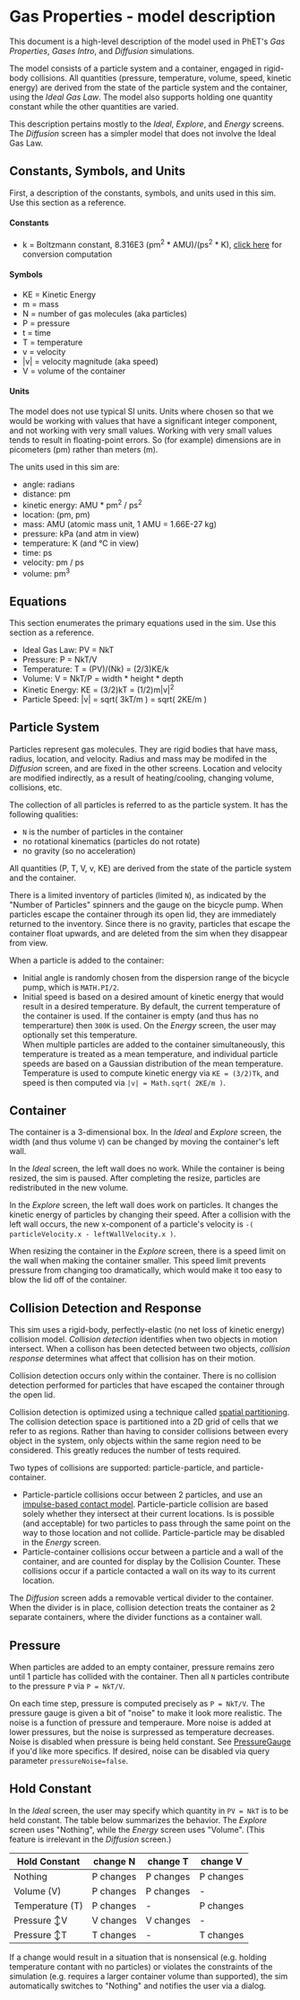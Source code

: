 # Gas Properties - model description

This document is a high-level description of the model used in PhET's _Gas Properties_, _Gases Intro_, and _Diffusion_
simulations.

The model consists of a particle system and a container, engaged in rigid-body collisions.  All quantities (pressure, 
temperature, volume, speed, kinetic energy) are derived from the state of the particle system and the container, using 
the _Ideal Gas Law_.  The model also supports holding one quantity constant while the other quantities are varied.

This description pertains mostly to the _Ideal_, _Explore_, and _Energy_ screens. The _Diffusion_ screen has a simpler
model that does not involve the Ideal Gas Law.

## Constants, Symbols, and Units

First, a description of the constants, symbols, and units used in this sim. Use this section as a reference.

#### Constants

* k = Boltzmann constant, 8.316E3 (pm<sup>2</sup> * AMU)/(ps<sup>2</sup> * K), 
[click here](https://github.com/phetsims/gas-properties/blob/master/doc/images/boltzmann-conversion.png) 
for conversion computation

#### Symbols

* KE = Kinetic Energy
* m = mass
* N = number of gas molecules (aka particles)
* P = pressure
* t = time
* T = temperature
* v = velocity
* |v| = velocity magnitude (aka speed)
* V = volume of the container

#### Units

The model does not use typical SI units. Units where chosen so that we would be working with values that have a 
significant integer component, and not working with very small values.  Working with very small values tends to 
result in floating-point errors. So (for example) dimensions are in picometers (pm) rather than meters (m).

The units used in this sim are:
* angle: radians
* distance: pm
* kinetic energy: AMU * pm<sup>2</sup> / ps<sup>2</sup>
* location: (pm, pm)
* mass: AMU (atomic mass unit, 1 AMU = 1.66E-27 kg)
* pressure: kPa (and atm in view)
* temperature: K (and °C in view)
* time: ps
* velocity: pm / ps
* volume: pm<sup>3</sup>

## Equations

This section enumerates the primary equations used in the sim. Use this section as a reference.

* Ideal Gas Law: PV = NkT  
* Pressure: P = NkT/V
* Temperature: T = (PV)/(Nk) = (2/3)KE/k
* Volume: V = NkT/P = width * height * depth
* Kinetic Energy: KE = (3/2)kT = (1/2)m|v|<sup>2</sup>
* Particle Speed: |v| = sqrt( 3kT/m ) = sqrt( 2KE/m )

##  Particle System

Particles represent gas molecules. They are rigid bodies that have mass, radius, location, and velocity. Radius
and mass may be modifed in the _Diffusion_ screen, and are fixed in the other screens.  Location and velocity 
are modified indirectly, as a result of heating/cooling, changing volume, collisions, etc.
   
The collection of all particles is referred to as the particle system. It has the following qualities:
* `N` is the number of particles in the container
* no rotational kinematics (particles do not rotate)
* no gravity (so no acceleration)

All quantities (P, T, V, v, KE) are derived from the state of the particle system and the container.

There is a limited inventory of particles (limited `N`), as indicated by the "Number of Particles" spinners and 
the gauge on the bicycle pump. When particles escape the container through its open lid, they are immediately 
returned to the inventory. Since there is no gravity, particles that escape the container float upwards, and 
are deleted from the sim when they disappear from view.

When a particle is added to the container:
* Initial angle is randomly chosen from the dispersion
range of the bicycle pump, which is `MATH.PI/2`.  
* Initial speed is based on a desired amount of kinetic energy that would result in a desired
temperature. By default, the current temperature of the container is used.  If the container is empty (and thus has 
no temperarture) then `300K` is used. On the _Energy_ screen, the user may optionally set this temperature.   
When multiple particles are added to the container simultaneously, this temperature is treated as a mean temperature, 
and individual particle speeds are based on a Gaussian distribution of the mean temperature.  Temperature is used
to compute kinetic energy via `KE = (3/2)Tk`, and speed is then computed via `|v| = Math.sqrt( 2KE/m )`.

## Container

The container is a 3-dimensional box. In the _Ideal_ and _Explore_ screen, the width (and thus volume `V`) 
can be changed by moving the container's left wall.

In the _Ideal_ screen, the left wall does no work. While the container is being resized, the sim is paused. 
After completing the resize, particles are redistributed in the new volume.

In the _Explore_ screen, the left wall does work on particles. It changes the kinetic energy of particles
by changing their speed. After a collision with the left wall occurs, the new x-component of a particle's 
velocity is `-( particleVelocity.x - leftWallVelocity.x )`.

When resizing the container in the _Explore_ screen, there is a speed limit on the wall when making
the container smaller.  This speed limit prevents pressure from changing too dramatically, 
which would make it too easy to blow the lid off of the container.

## Collision Detection and Response

This sim uses a rigid-body, perfectly-elastic (no net loss of kinetic energy) collision model.
_Collision detection_ identifies when two objects in motion intersect. When a collison has been 
detected between two objects, _collision response_ determines what affect that collision has on their motion.   

Collision detection occurs only within the container. There is no collision detection performed for particles
that have escaped the container through the open lid.

Collision detection is optimized using a technique called [spatial partitioning](https://en.wikipedia.org/wiki/Space_partitioning). The collision detection
space is partitioned into a 2D grid of cells that we refer to as regions. Rather than having to consider 
collisions between every object in the system, only objects within the same region need to be considered.
This greatly reduces the number of tests required.

Two types of collisions are supported: particle-particle, and particle-container. 
* Particle-particle collisions
occur between 2 particles, and use an [impulse-based contact model](https://en.wikipedia.org/wiki/Collision_response#Impulse-based_contact_model). Particle-particle
collision are based solely whether they intersect at their current locations. Is is possible (and acceptable)
for two particles to pass through the same point on the way to those location and not collide. 
Particle-particle may be disabled in the _Energy_ screen.  
* Particle-container collisions occur between a particle and a wall of the container, 
and are counted for display by the Collision Counter.  These collisions occur if a particle contacted a wall
on its way to its current location.

The _Diffusion_ screen adds a removable vertical divider to the container.  When the divider is in place,
collision detection treats the container as 2 separate containers, where the divider functions as 
a container wall.

## Pressure

When particles are added to an empty container, pressure remains zero until 1 particle has collided with
the container. Then all `N` particles contribute to the pressure `P` via `P = NkT/V`.

On each time step, pressure is computed precisely as `P = NkT/V`.  The pressure gauge is given a bit of 
"noise" to make it look more realistic.  The noise is a function of pressure and temperaure. More noise 
is added at lower pressures, but the noise is surpressed as temperature decreases. Noise is disabled 
when pressure is being held constant.
See [PressureGauge](https://github.com/phetsims/gas-properties/blob/master/js/common/model/PressureGauge.js)
if you'd like more specifics. If desired, noise can be disabled via query parameter `pressureNoise=false`.

## Hold Constant

In the _Ideal_ screen, the user may specify which quantity in `PV = NkT` is to be held 
constant.  The table below summarizes the behavior.  The _Explore_ screen uses "Nothing", while
the _Energy_ screen uses "Volume".  (This feature is irrelevant in the _Diffusion_ screen.) 

| Hold Constant | change N | change T  | change V |
| --- | --- | --- | --- |
| Nothing | P changes | P changes | P changes |
| Volume (V) | P changes | P changes | - |
| Temperature (T) | P changes | - | P changes |
| Pressure ↕V | V changes | V changes | - |
| Pressure ↕T | T changes | - | T changes |

If a change would result in a situation that is nonsensical (e.g. holding temperature contant with no particles)
or violates the constraints of the simulation (e.g. requires a larger container volume than supported),
the sim automatically switches to "Nothing" and notifies the user via a dialog.
